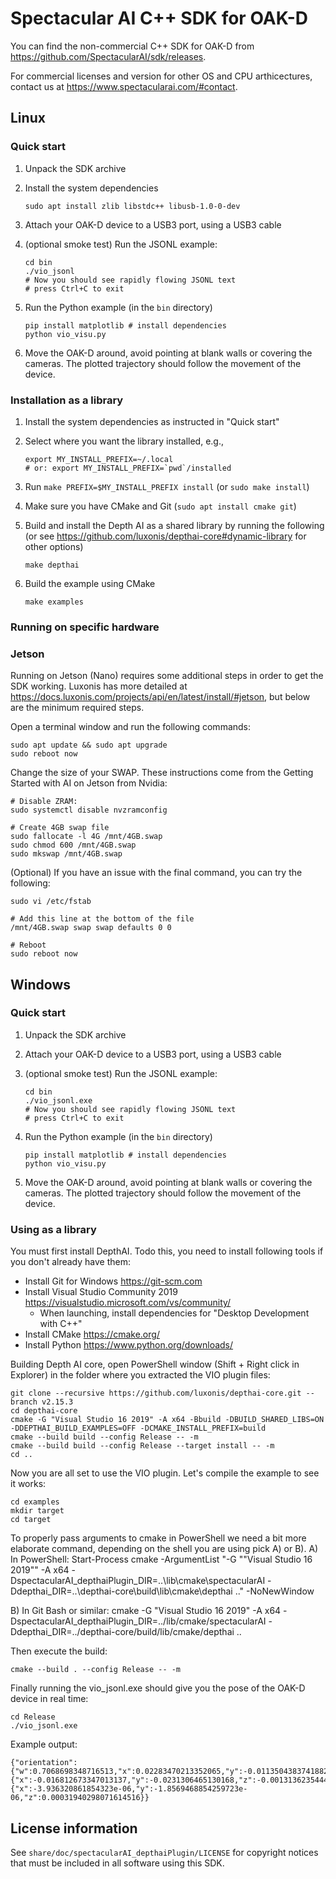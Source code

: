 # Spectacular AI C++ SDK for OAK-D

You can find the non-commercial C++ SDK for OAK-D from https://github.com/SpectacularAI/sdk/releases.

For commercial licenses and version for other OS and CPU arthicectures, contact us at https://www.spectacularai.com/#contact.

## Linux

### Quick start

 1. Unpack the SDK archive
 2. Install the system dependencies

        sudo apt install zlib libstdc++ libusb-1.0-0-dev

 3. Attach your OAK-D device to a USB3 port, using a USB3 cable
 4. (optional smoke test) Run the JSONL example:

        cd bin
        ./vio_jsonl
        # Now you should see rapidly flowing JSONL text
        # press Ctrl+C to exit

 5. Run the Python example (in the `bin` directory)

        pip install matplotlib # install dependencies
        python vio_visu.py

 6. Move the OAK-D around, avoid pointing at blank walls or covering
    the cameras. The plotted trajectory should follow the movement of the device.

### Installation as a library

 1. Install the system dependencies as instructed in "Quick start"
 2. Select where you want the library installed, e.g.,

        export MY_INSTALL_PREFIX=~/.local
        # or: export MY_INSTALL_PREFIX=`pwd`/installed

 2. Run `make PREFIX=$MY_INSTALL_PREFIX install` (or `sudo make install`)
 3. Make sure you have CMake and Git (`sudo apt install cmake git`)
 4. Build and install the Depth AI as a shared library by running the following
    (or see https://github.com/luxonis/depthai-core#dynamic-library for other options)

        make depthai

 5. Build the example using CMake

        make examples


### Running on specific hardware

### Jetson

Running on Jetson (Nano) requires some additional steps in order to get the SDK
working. Luxonis has more detailed at
https://docs.luxonis.com/projects/api/en/latest/install/#jetson, but below are
the minimum required steps.

Open a terminal window and run the following commands:

    sudo apt update && sudo apt upgrade
    sudo reboot now


Change the size of your SWAP. These instructions come from the Getting Started with AI on Jetson from Nvidia:

    # Disable ZRAM:
    sudo systemctl disable nvzramconfig

    # Create 4GB swap file
    sudo fallocate -l 4G /mnt/4GB.swap
    sudo chmod 600 /mnt/4GB.swap
    sudo mkswap /mnt/4GB.swap


(Optional) If you have an issue with the final command, you can try the following:

    sudo vi /etc/fstab

    # Add this line at the bottom of the file
    /mnt/4GB.swap swap swap defaults 0 0

    # Reboot
    sudo reboot now


## Windows

### Quick start

 1. Unpack the SDK archive
 2. Attach your OAK-D device to a USB3 port, using a USB3 cable
 3. (optional smoke test) Run the JSONL example:

        cd bin
        ./vio_jsonl.exe
        # Now you should see rapidly flowing JSONL text
        # press Ctrl+C to exit

 4. Run the Python example (in the `bin` directory)

        pip install matplotlib # install dependencies
        python vio_visu.py

 5. Move the OAK-D around, avoid pointing at blank walls or covering
    the cameras. The plotted trajectory should follow the movement of the device.


### Using as a library

You must first install DepthAI. Todo this, you need to install following tools if you don't already have them:
* Install Git for Windows https://git-scm.com
* Install Visual Studio Community 2019 https://visualstudio.microsoft.com/vs/community/
  * When launching, install dependencies for "Desktop Development with C++"
* Install CMake https://cmake.org/
* Install Python https://www.python.org/downloads/

Building Depth AI core, open PowerShell window (Shift + Right click in Explorer) in the folder where you extracted the VIO plugin files:

    git clone --recursive https://github.com/luxonis/depthai-core.git --branch v2.15.3
    cd depthai-core
    cmake -G "Visual Studio 16 2019" -A x64 -Bbuild -DBUILD_SHARED_LIBS=ON -DDEPTHAI_BUILD_EXAMPLES=OFF -DCMAKE_INSTALL_PREFIX=build
    cmake --build build --config Release -- -m
    cmake --build build --config Release --target install -- -m
    cd ..

Now you are all set to use the VIO plugin. Let's compile the example to see it works:

    cd examples
    mkdir target
    cd target

To properly pass arguments to cmake in PowerShell we need a bit more elaborate command, depending on the shell you are using pick A) or B).
A) In PowerShell:
    Start-Process cmake -ArgumentList "-G ""Visual Studio 16 2019"" -A x64 -DspectacularAI_depthaiPlugin_DIR=..\lib\cmake\spectacularAI -Ddepthai_DIR=..\depthai-core\build\lib\cmake\depthai .." -NoNewWindow

B) In Git Bash or similar:
    cmake -G "Visual Studio 16 2019" -A x64 -DspectacularAI_depthaiPlugin_DIR=../lib/cmake/spectacularAI -Ddepthai_DIR=../depthai-core/build/lib/cmake/depthai ..

Then execute the build:

    cmake --build . --config Release -- -m

Finally running the vio_jsonl.exe should give you the pose of the OAK-D device in real time:

    cd Release
    ./vio_jsonl.exe

Example output:

    {"orientation":{"w":0.7068698348716513,"x":0.02283470213352065,"y":-0.011350438374188287,"z":0.7068838521820336},"position":{"x":-0.016812673347013137,"y":-0.0231306465130168,"z":-0.0013136235444364183},"time":61088.131537828,"velocity":{"x":-3.936320861854323e-06,"y":-1.8569468854259723e-06,"z":0.00031940298071614516}}

## License information

See `share/doc/spectacularAI_depthaiPlugin/LICENSE` for copyright notices
that must be included in all software using this SDK.
